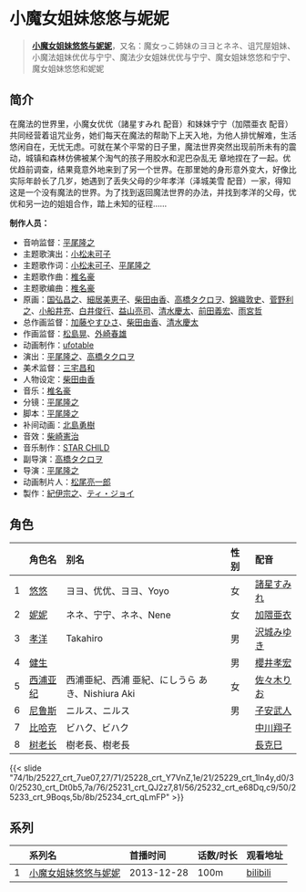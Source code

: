 # 小魔女姐妹悠悠与妮妮


> <u>**[小魔女姐妹悠悠与妮妮](https://bgm.tv/subject/58646)**</u>，又名：魔女っこ姉妹のヨヨとネネ、诅咒屋姐妹、小魔法姐妹优优与宁宁、魔法少女姐妹优优与宁宁、魔女姐妹悠悠和宁宁、魔女姐妹悠悠和妮妮

## 简介

在魔法的世界里，小魔女优优（諸星すみれ 配音）和妹妹宁宁（加隈亜衣 配音）共同经营着诅咒业务，她们每天在魔法的帮助下上天入地，为他人排忧解难，生活悠闲自在，无忧无虑。可就在某个平常的日子里，魔法世界突然出现前所未有的震动，城镇和森林仿佛被某个淘气的孩子用胶水和泥巴杂乱无 章地捏在了一起。优优趋前调查，结果竟意外地来到了另一个世界。在那里她的身形意外变大，好像比实际年龄长了几岁，她遇到了丢失父母的少年孝洋（泽城美雪 配音）一家，得知这是一个没有魔法的世界。为了找到返回魔法世界的办法，并找到孝洋的父母，优优和另一边的姐姐合作，踏上未知的征程……

**制作人员：**
- 音响监督：[平尾隆之](https://bgm.tv/person/7507)
- 主题歌演出：[小松未可子](https://bgm.tv/person/7498)
- 主题歌作词：[小松未可子](https://bgm.tv/person/7498)、[平尾隆之](https://bgm.tv/person/7507)
- 主题歌作曲：[椎名豪](https://bgm.tv/person/8035)
- 主题歌编曲：[椎名豪](https://bgm.tv/person/8035)
- 原画：[国弘昌之](https://bgm.tv/person/24370)、[細居美恵子](https://bgm.tv/person/12049)、[柴田由香](https://bgm.tv/person/3780)、[高橋タクロヲ](https://bgm.tv/person/3346)、[錦織敦史](https://bgm.tv/person/3223)、[菅野利之](https://bgm.tv/person/3177)、[小船井充](https://bgm.tv/person/3347)、[白井俊行](https://bgm.tv/person/26244)、[益山亮司](https://bgm.tv/person/11783)、[清水慶太](https://bgm.tv/person/12409)、[前田義宏](https://bgm.tv/person/25421)、[雨宮哲](https://bgm.tv/person/12578)
- 总作画监督：[加藤やすひさ](https://bgm.tv/person/138)、[柴田由香](https://bgm.tv/person/3780)、[清水慶太](https://bgm.tv/person/12409)
- 作画监督：[松島晃](https://bgm.tv/person/274)、[外崎春雄](https://bgm.tv/person/1430)
- 动画制作：[ufotable](https://bgm.tv/person/3059)
- 演出：[平尾隆之](https://bgm.tv/person/7507)、[高橋タクロヲ](https://bgm.tv/person/3346)
- 美术监督：[三宅昌和](https://bgm.tv/person/12725)
- 人物设定：[柴田由香](https://bgm.tv/person/3780)
- 音乐：[椎名豪](https://bgm.tv/person/8035)
- 分镜：[平尾隆之](https://bgm.tv/person/7507)
- 脚本：[平尾隆之](https://bgm.tv/person/7507)
- 补间动画：[北島勇樹](https://bgm.tv/person/28090)
- 音效：[柴崎憲治](https://bgm.tv/person/28161)
- 音乐制作：[STAR CHILD](https://bgm.tv/person/196)
- 副导演：[高橋タクロヲ](https://bgm.tv/person/3346)
- 导演：[平尾隆之](https://bgm.tv/person/7507)
- 动画制片人：[松尾亮一郎](https://bgm.tv/person/54030)
- 製作：[紀伊宗之](https://bgm.tv/person/60300)、[ティ・ジョイ](https://bgm.tv/person/56303)

## 角色

|     |   角色名   |   别名  | 性别 |  配音  |
|:--- |:------  |:----      |:---  |:--   |
| 1 | [悠悠](https://bgm.tv/character/25227) | ヨヨ、优优、ヨヨ、Yoyo | 女 | [諸星すみれ](https://bgm.tv/person/5107) |
| 2 | [妮妮](https://bgm.tv/character/25228) | ネネ、宁宁、ネネ、Nene | 女 | [加隈亜衣](https://bgm.tv/person/10806) |
| 3 | [孝洋](https://bgm.tv/character/25229) | Takahiro | 男 | [沢城みゆき](https://bgm.tv/person/4244) |
| 4 | [健生](https://bgm.tv/character/25230) |  | 男 | [櫻井孝宏](https://bgm.tv/person/4015) |
| 5 | [西浦亚纪](https://bgm.tv/character/25231) | 西浦亜紀、西浦 亜紀、にしうら あき、Nishiura Aki | 女 | [佐々木りお](https://bgm.tv/person/17187) |
| 6 | [尼鲁斯](https://bgm.tv/character/25232) | ニルス、ニルス | 男 | [子安武人](https://bgm.tv/person/1096) |
| 7 | [比哈克](https://bgm.tv/character/25233) | ビハク、ビハク |  | [中川翔子](https://bgm.tv/person/6320) |
| 8 | [树老长](https://bgm.tv/character/25234) | 樹老長、樹老長 |  | [長克巳](https://bgm.tv/person/4343) |

{{< slide "74/1b/25227_crt_7ue07,27/71/25228_crt_Y7VnZ,1e/21/25229_crt_1ln4y,d0/30/25230_crt_Dt0b5,7a/76/25231_crt_QJ2z7,81/56/25232_crt_e68Dq,c9/50/25233_crt_9Boqs,5b/8b/25234_crt_qLmFP" >}}

## 系列

|     |   系列名   |   首播时间  | 话数/时长  | 观看地址 |
|:---  |:------    |:----      |:---       |:---  |
| 1 |[小魔女姐妹悠悠与妮妮](https://bgm.tv/subject/58646)| 2013-12-28 | 100m | [bilibili](https://www.bilibili.com/video/BV1Hx411T7jt)  |



